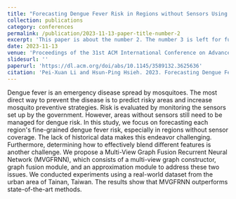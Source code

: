 ```yaml
---
title: "Forecasting Dengue Fever Risk in Regions without Sensors Using Multi-View Graph Fusion Recurrent Neural Network"
collection: publications
category: conferences
permalink: /publication/2023-11-13-paper-title-number-2
excerpt: 'This paper is about the number 2. The number 3 is left for future work.'
date: 2023-11-13
venue: 'Proceedings of the 31st ACM International Conference on Advances in Geographic Information Systems'
slidesurl: ''
paperurl: 'https://dl.acm.org/doi/abs/10.1145/3589132.3625636'
citation: 'Pei-Xuan Li and Hsun-Ping Hsieh. 2023. Forecasting Dengue Fever Risk in Regions without Sensors Using Multi-View Graph Fusion Recurrent Neural Network. In Proceedings of the 31st ACM International Conference on Advances in Geographic Information Systems (SIGSPATIAL '23). Association for Computing Machinery, New York, NY, USA, Article 86, 1–4. https://doi.org/10.1145/3589132.3625636'
---
```


Dengue fever is an emergency disease spread by mosquitoes. The most direct way to prevent the disease is to predict risky areas and increase mosquito preventive strategies. Risk is evaluated by monitoring the sensors set up by the government. However, areas without sensors still need to be managed for dengue risk. In this study, we focus on forecasting each region's fine-grained dengue fever risk, especially in regions without sensor coverage. The lack of historical data makes this endeavor challenging. Furthermore, determining how to effectively blend different features is another challenge. We propose a Multi-View Graph Fusion Recurrent Neural Network (MVGFRNN), which consists of a multi-view graph constructor, graph fusion module, and an approximation module to address these two issues. We conducted experiments using a real-world dataset from the urban area of Tainan, Taiwan. The results show that MVGFRNN outperforms state-of-the-art methods.